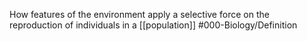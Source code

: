 How features of the environment apply a selective force on the reproduction of individuals in a [[population]]
#000-Biology/Definition 
